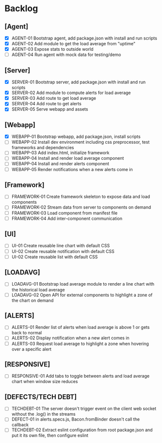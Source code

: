# Backlog

## [Agent]
 - [X] AGENT-01 Bootstrap agent, add package.json with install and run scripts
 - [X] AGENT-02 Add module to get the load average from "uptime"
 - [X] AGENT-03 Expose stats to outside world
 - [ ] AGENT-04 Run agent with mock data for testing/demo

## [Server]
 - [X] SERVER-01 Bootstrap server, add package.json with install and run scripts
 - [X] SERVER-02 Add module to compute alerts for load average
 - [X] SERVER-03 Add route to get load average 
 - [X] SERVER-04 Add route to get alerts
 - [X] SERVER-05 Serve webapp and assets

## [Webapp]
 - [X] WEBAPP-01 Bootstrap webapp, add package.json, install scripts
 - [ ] WEBAPP-02 Install dev environment including css preprocessor, test frameworks and dependencies
 - [ ] WEBAPP-03 Add index.html, initialize framework
 - [ ] WEBAPP-04 Install and render load average component
 - [ ] WEBAPP-04 Install and render alerts component
 - [ ] WEBAPP-05 Render notifications when a new alerts come in
 
## [Framework]
 - [ ] FRAMEWORK-01 Create framework skeleton to expose data and load components
 - [ ] FRAMEWORK-02 Stream data from server to components on demand
 - [ ] FRAMEWORK-03 Load component from manifest file
 - [ ] FRAMEWORK-04 Add inter-component communication

## [UI]
 - [ ] UI-01 Create reusable line chart with default CSS
 - [ ] UI-02 Create reusable notification with default CSS
 - [ ] UI-02 Create reusable list with default CSS

## [LOADAVG]
 - [ ] LOADAVG-01 Bootstrap load average module to render a line chart with the historical load average
 - [ ] LOADAVG-02 Open API for external components to highlight a zone of the chart on demand
 
## [ALERTS]
 - [ ] ALERTS-01 Render list of alerts when load average is above 1 or gets back to normal
 - [ ] ALERTS-02 Display notification when a new alert comes in
 - [ ] ALERTS-03 Request load average to highlight a zone when hovering over a specific alert
 
## [RESPONSIVE]
 - [ ] RESPONSIVE-01 Add tabs to toggle between alerts and load average chart when window size reduces
 
## [DEFECTS/TECH DEBT]
 - [ ] TECHDEBT-01 The server doesn't trigger event on the client web socket without the .log() in the streams
 - [ ] DEFECT-01 in alerts.specs.js, Bacon.fromBinder doesn't call the callback
 - [ ] TECHDEBT-02 Extract eslint configuration from root package.json and put it its own file, then configure eslint